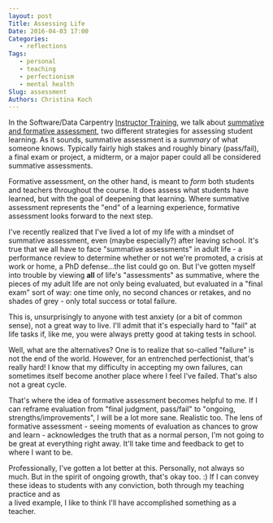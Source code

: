 ```yaml
---
layout: post
Title: Assessing Life
Date: 2016-04-03 17:00
Categories: 
   - reflections
Tags: 
   - personal
   - teaching
   - perfectionism
   - mental health
Slug: assessment
Authors: Christina Koch
---
```


In the Software/Data Carpentry [Instructor Training](http://swcarpentry.github.io/instructor-training/), 
we talk about [summative and formative assessment](http://swcarpentry.github.io/instructor-training/03-models.html), two 
different strategies for assessing student learning.  As it sounds, 
summative assessment is a *summary* of what someone knows.  Typically 
fairly high stakes and roughly binary (pass/fail), a final exam or 
project, a midterm, or a major 
paper could all be considered summative assessments.  

Formative assessment, on the other hand, is meant to *form* both 
students and teachers throughout the course.  It does assess what 
students have learned, but with the goal of deepening that learning.  Where 
summative assessment represents the "end" of a learning experience, formative 
assessment looks forward to the next step.  

I've recently realized that 
I've lived a lot of my life with a mindset of 
summative assessment, even (maybe especially?) after leaving school.  It's 
true that we all have to face "summative assessments" in adult life - a performance 
review to determine whether or not we're promoted, a crisis at work or home, 
a PhD defense...the list could go on.  But I've gotten myself 
into trouble by viewing **all** of life's "assessments" 
as summative, where the pieces of my adult life are not only being evaluated, but 
evaluated in a "final exam" sort of way: one time only, no second chances 
or retakes, and no shades of grey - only total success or total failure.  

This is, unsurprisingly to anyone with test anxiety (or a bit of 
common sense), not a great way to live.  I'll admit that it's especially hard 
to "fail" at life tasks if, like me, you 
were always pretty good at taking tests in school.  

Well, what are the alternatives? One is to realize that so-called 
"failure" is not the end of the world.  However, for an entrenched perfectionist, 
that's really hard!  I know that my difficulty in accepting my own failures, 
can sometimes itself become another place where I feel I've failed.  That's also 
not a great cycle.  

That's where the idea of formative assessment becomes helpful to me.  If I can 
reframe evaluation from "final judgment, pass/fail" to "ongoing, strengths/improvements", 
I will be a lot more sane.  Realistic too. The lens of formative assessment - seeing 
moments of evaluation as chances to grow and learn - acknowledges the truth that 
as a normal person, I'm not going to be great at everything right away.  It'll 
take time and feedback to get to where I want to be.  

Professionally, I've gotten a lot better at this.  Personally, not always so much.  But 
in the spirit of ongoing growth, that's okay too.  :)  If I can convey these 
ideas to students with any conviction, both through my teaching practice and as  
a lived example, I like to think I'll have accomplished something 
as a teacher.  